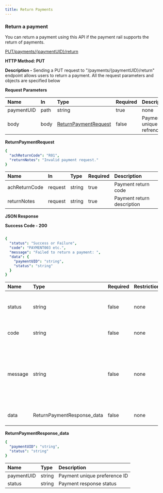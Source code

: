 ```yaml
---
title: Return Payments
---
```


### **Return a payment**

You can return a payment using this API if the payment rail supports the return of payments.

[PUT/payments/{paymentUID}/return](https://finzlyconnect-api-developer-portal.redoc.ly/openapi/paymentapi/operation/returnPaymentV3/)

**HTTP Method: PUT**

**Description -** Sending a PUT request to "/payments/{paymentUID}/return" endpoint allows users to return a payment. All the request parameters and objects are specified below

**Request Parameters**

|**Name**|**In**|**Type**|**Required**|**Description**|
| :- | :- | :- | :- | :- |
|paymentUID|path|string|true|none|
|body|body|[ReturnPaymentRequest](https://finzlyconnect-api-developer-portal.redoc.ly/openapi/paymentapi/operation/returnPaymentV3/)|false |Payment unique refrence ID|

**ReturnPaymentRequest**

```yaml Before
{
  "achReturnCode": "R01",
  "returnNotes": "Invalid payment request."
}

```

|**Name**|**In**|**Type**|**Required**|**Description**|
| :- | :- | :- | :- | :- |
|achReturnCode|request|string|true|Payment return code|
|returnNotes|request|string|true|Payment return description|


**JSON Response**

**Success Code - 200**

```yaml Before

{
  "status": "Success or Failure",
  "code": "PAYMENT003 etc.",
  "message": "Failed to return a payment: ",
  "data": {
    "paymentUID": "string",
	"status": "string"
  }
}

```

|**Name**|**Type**|**Required**|**Restrictions**|**Description**|
| :- | :- | :- | :- | :- |
|status|string|false|none|Status of the API request either it will be a success or a failure|
|code|string|false|none|Code associated with the error.|
|message|string|false|none|Error message corresponding to the error code indicating the issue in API call and an indication on how to resolve it.|
|data|ReturnPaymentResponse_data|false|none|Return Response Data|


**ReturnPaymentResponse_data**

```yaml Before
{
  "paymentUID": "string",
  "status": "string"
}

```

|**Name**|**Type**|**Description**|
| :- | :- | :- |
|paymentUID|string|Payment unique preference ID|
|status|string|Payment response status|